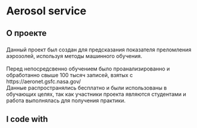 <h1 align="left">Aerosol service</h1>

###

<h2 align="left">О проекте</h2>

###

<p align="left">Данный проект был создан для предсказания показателя преломления аэрозолей, используя методы машинного обучения.<br><br>Перед непосредсвенно обучением было проанализированно и обработанно свыше 100 тысяч записей, взятых с https://aeronet.gsfc.nasa.gov/<br>Данные распространялись бесплатно и были использованы в обучающих целях, так как участники проекта являются студентами и работа выполнялась для получения практики.</p>

###

<h2 align="left">I code with</h2>

###

